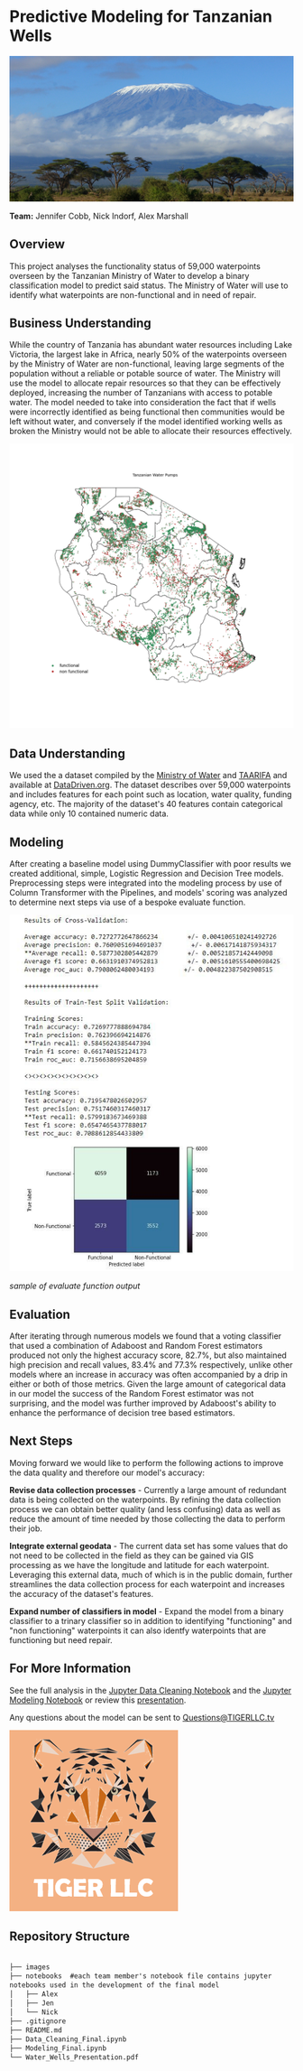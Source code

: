 # Predictive Modeling for Tanzanian Wells 

![](images/cropMount-Kilimanjaro.jpg)

**Team:** Jennifer Cobb, Nick Indorf, Alex Marshall

## Overview

This project analyses the functionality status of 59,000 waterpoints overseen by the Tanzanian Ministry of Water to develop a binary classification  model to predict said status. The Ministry of Water will use to identify what waterpoints are non-functional and in need of repair. 


## Business Understanding 

While the country of Tanzania has abundant water resources including Lake Victoria, the largest lake in Africa, nearly 50% of the waterpoints overseen by the Ministry of Water are non-functional, leaving large segments of the population without a reliable or potable source of water. The Ministry will use the model to allocate repair resources so that they can be effectively deployed, increasing the number of Tanzanians with access to potable water. The model needed to take into consideration the fact that if wells were incorrectly identified as being functional then communities would be left without water, and conversely if the model identified working wells as broken the Ministry would not be able to allocate their resources effectively.

<p align="center">
  <img src="images/Tanzania_pumps.png"/>
</p>

## Data Understanding

We used the a dataset compiled by the [Ministry of Water](https://www.maji.go.tz/) and [TAARIFA](https://taarifa.org/) and available at [DataDriven.org](https://www.drivendata.org/competitions/7/pump-it-up-data-mining-the-water-table/).  The dataset describes over 59,000 waterpoints and includes features for each point such as location, water quality, funding agency, etc. The majority of the dataset's 40 features contain categorical data while only 10 contained numeric data.  


## Modeling

After creating a baseline model using DummyClassifier with poor results we created additional, simple, Logistic Regression and Decision Tree models. Preprocessing steps were integrated into the modeling process by use of Column Transformer with the Pipelines, and models' scoring was analyzed to determine next steps via use of a bespoke evaluate function. 

![sample evaluate function output](images/Evaluate_example.JPG)

*sample of evaluate function output*


## Evaluation

After iterating through numerous models we found that a voting classifier that used a combination of Adaboost and Random Forest estimators produced not only the highest accuracy score, 82.7%, but also maintained high precision and recall values, 83.4% and 77.3% respectively, unlike other models where an increase in accuracy was often accompanied by a drip in either or both of those metrics.  Given the large amount of categorical data in our model the success of the Random Forest estimator was not surprising, and the model was further improved by Adaboost's ability to enhance the performance of decision tree based estimators.  

## Next Steps

Moving forward we would like to perform the following actions to improve the data quality and therefore our model's accuracy:

**Revise data collection processes** - Currently a large amount of redundant data is being collected on the waterpoints. By refining the data collection process we can obtain better quality (and less confusing) data as well as reduce the amount of time needed by those collecting the data to perform their job. 

**Integrate external geodata** - The current data set has some values that do not need to be collected in the field as they can be gained via GIS processing as we have the longitude and latitude for each waterpoint. Leveraging this external data, much of which is in the public domain, further streamlines the data collection process for each waterpoint and increases the accuracy of the dataset's features.

**Expand number of classifiers in model** - Expand the model from a binary classifier to a trinary classifier so in addition to identifying "functioning" and "non functioning" waterpoints it can also identfy waterpoints that are functioning but need repair. 

## For More Information

See the full analysis in the [Jupyter Data Cleaning Notebook](./Data_Cleaning_Final.ipynb) and the [Jupyter Modeling Notebook](./Modeling_Final.ipynb) or review this [presentation](./Water_Wells_Presentation.pdf).

Any questions about the model can be sent to Questions@TIGERLLC.tv

![TIGER LLC](images/tigerlogo.PNG)

## Repository Structure

```

├── images
├── notebooks  #each team member's notebook file contains jupyter notebooks used in the development of the final model
│   ├── Alex
│   ├── Jen
│   └── Nick    
├── .gitignore
├── README.md
├── Data_Cleaning_Final.ipynb
├── Modeling_Final.ipynb
└── Water_Wells_Presentation.pdf
```


